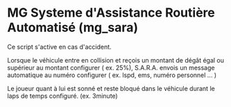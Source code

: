 # MG Systeme d'Assistance Routière Automatisé (mg_sara)


Ce script s'active en cas d'accident.

Lorsque le véhicule entre en collision et reçois un montant de dégât égal ou supérieur au montant configurer ( ex. 25%), S.A.R.A. envois un message automatique au numéro configurer ( ex. lspd, ems, numéro personnel ... )

Le joueur quant à lui est sonné et reste bloqué dans le véhicule durant le laps de temps configuré. (ex. 3minute)

